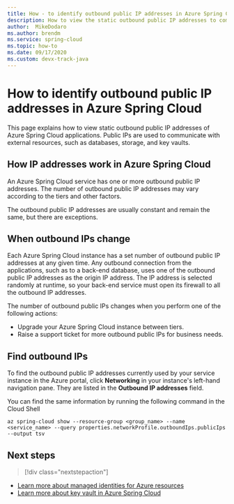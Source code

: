 ```yaml
---
title: How - to identify outbound public IP addresses in Azure Spring Cloud 
description: How to view the static outbound public IP addresses to communicate with external resources, such as Database, Storage, Key Vault, etc.
author:  MikeDodaro
ms.author: brendm
ms.service: spring-cloud
ms.topic: how-to
ms.date: 09/17/2020
ms.custom: devx-track-java
---
```


# How to identify outbound public IP addresses in Azure Spring Cloud

This page explains how to view static outbound public IP addresses of Azure Spring Cloud applications.  Public IPs are used to communicate with external resources, such as databases, storage, and key vaults.

## How IP addresses work in Azure Spring Cloud

An Azure Spring Cloud service has one or more outbound public IP addresses. The number of outbound public IP addresses may vary according to the tiers and other factors. 

The outbound public IP addresses are usually constant and remain the same, but there are exceptions.

## When outbound IPs change

Each Azure Spring Cloud instance has a set number of outbound public IP addresses at any given time. Any outbound connection from the applications, such as to a back-end database, uses one of the outbound public IP addresses as the origin IP address. The IP address is selected randomly at runtime, so your back-end service must open its firewall to all the outbound IP addresses.

The number of outbound public IPs changes when you perform one of the following actions:

- Upgrade your Azure Spring Cloud instance between tiers.
- Raise a support ticket for more outbound public IPs for business needs.

## Find outbound IPs

To find the outbound public IP addresses currently used by your service instance in the Azure portal, click **Networking** in your instance's left-hand navigation pane. They are listed in the **Outbound IP addresses** field.

You can find the same information by running the following command in the Cloud Shell

```azurecli
az spring-cloud show --resource-group <group_name> --name <service_name> --query properties.networkProfile.outboundIps.publicIps --output tsv
```

## Next steps
> [!div class="nextstepaction"]
* [Learn more about managed identities for Azure resources](https://github.com/MicrosoftDocs/azure-docs/blob/master/articles/active-directory/managed-identities-azure-resources/overview.md)
* [Learn more about key vault in Azure Spring Cloud](./tutorial-managed-identities-key-vault.md)

